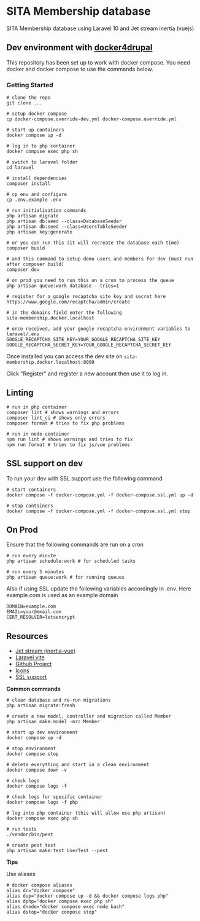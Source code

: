 # SITA Membership database

SITA Membership database using Laravel 10 and Jet stream inertia (vuejs)

## Dev environment with [docker4drupal](https://github.com/wodby/docker4drupal/releases)

This repository has been set up to work with docker compose. You need docker
and docker compose to use the commands below.

### Getting Started

```
# clone the repo
git clone ...

# setup docker compose
cp docker-compose.override-dev.yml docker-compose.override.yml

# start up containers
docker compose up -d

# log in to php container
docker compose exec php sh

# switch to laravel folder
cd laravel

# install dependencies
composer install

# cp env and configure
cp .env.example .env

# run initialisation commands
php artisan migrate
php artisan db:seed --class=DatabaseSeeder
php artisan db:seed --class=UsersTableSeeder
php artisan key:generate

# or you can run this (it will recreate the database each time)
composer build

# and this command to setup demo users and members for dev (must run after composer build)
composer dev

# on prod you need to run this on a cron to process the queue
php artisan queue:work database --tries=1

# register for a google recaptcha site key and secret here
https://www.google.com/recaptcha/admin/create

# in the domains field enter the following
sita-membership.docker.localhost

# once received, add your google recaptcha environment variables to laravel/.env
GOOGLE_RECAPTCHA_SITE_KEY=YOUR_GOOGLE_RECAPTCHA_SITE_KEY
GOOGLE_RECAPTCHA_SECRET_KEY=YOUR_GOOGLE_RECAPTCHA_SECRET_KEY

```

Once installed you can access the dev site on
`sita-membership.docker.localhost:8000`

Click "Register" and register a new account then use it to log in.

## Linting

```
# run in php container
composer lint # shows warnings and errors
composer lint_ci # shows only errors
composer format # tries to fix php problems

# run in node container
npm run lint # shows warnings and tries to fix
npm run format # tries to fix js/vue problems
```

## SSL support on dev

To run your dev with SSL support use the following command

```
# start containers
docker compose -f docker-compose.yml -f docker-compose.ssl.yml up -d

# stop containers
docker compose -f docker-compose.yml -f docker-compose.ssl.yml stop
```

## On Prod

Ensure that the following commands are run on a cron

```
# run every minute
php artisan schedule:work # for scheduled tasks

# run every 5 minutes
php artisan queue:work # for running queues

```

Also if using SSL update the following variables accordingly in .env. Here
example.com is used as an example domain

```
DOMAIN=example.com
EMAIL=your@email.com
CERT_RESOLVER=letsencrypt
```

## Resources

* [Jet stream (inertia-vue)](https://jetstream.laravel.com/2.x/introduction.html#inertia-vue)
* [Laravel vite](https://laravel.com/docs/10.x/vite)
* [Github Project](https://github.com/orgs/sita-samoa/projects/1)
* [Icons](https://pictogrammers.com/library/mdi/)
* [SSL support](https://github.com/bubelov/traefik-letsencrypt-compose)

**Common commands**

```
# clear database and re-run migrations
php artisan migrate:fresh

# create a new model, controller and migration called Member
php artisan make:model -mrc Member

# start up dev environment
docker compose up -d

# stop environment
docker compose stop

# delete everything and start in a clean environment
docker compose down -v

# check logs
docker compose logs -f

# check logs for specific container
docker compose logs -f php

# log into php container (this will allow use php artisan)
docker compose exec php sh

# run tests
./vendor/bin/pest

# create pest test
php artisan make:test UserTest --pest

```

**Tips**

Use aliases

```
# docker compose aliases
alias dc="docker compose"
alias dup="docker compose up -d && docker compose logs php"
alias dphp="docker compose exec php sh"
alias dnode="docker compose exec node bash"
alias dstop="docker compose stop"
```
